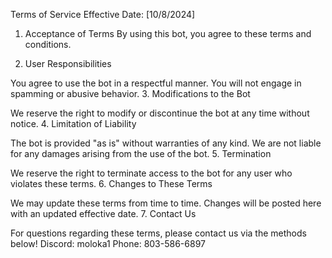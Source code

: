 Terms of Service
Effective Date: [10/8/2024]

1. Acceptance of Terms By using this bot, you agree to these terms and conditions.

2. User Responsibilities

You agree to use the bot in a respectful manner.
You will not engage in spamming or abusive behavior.
3. Modifications to the Bot

We reserve the right to modify or discontinue the bot at any time without notice.
4. Limitation of Liability

The bot is provided "as is" without warranties of any kind. We are not liable for any damages arising from the use of the bot.
5. Termination

We reserve the right to terminate access to the bot for any user who violates these terms.
6. Changes to These Terms

We may update these terms from time to time. Changes will be posted here with an updated effective date.
7. Contact Us

For questions regarding these terms, please contact us via the methods below!
Discord: moloka1
Phone: 803-586-6897
